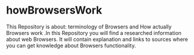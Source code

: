 # howBrowsersWork


This Repository is about:
terminology of Browsers and How actually Browsers work .In this Repository you will find a researched information about web Browsers.
It will contain explanation and links to sources where you can get knowledge about Browsers functionality.
